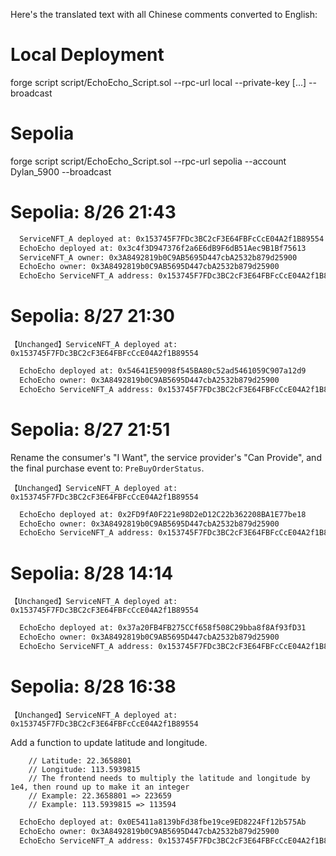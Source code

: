 Here's the translated text with all Chinese comments converted to English:

# Local Deployment
forge script script/EchoEcho_Script.sol --rpc-url local --private-key [...] --broadcast

# Sepolia
forge script script/EchoEcho_Script.sol --rpc-url sepolia --account Dylan_5900 --broadcast

# Sepolia: 8/26 21:43
```sh
  ServiceNFT_A deployed at: 0x153745F7FDc3BC2cF3E64FBFcCcE04A2f1B89554
  EchoEcho deployed at: 0x3c4f3D947376f2a6E6dB9F6dB51Aec9B1Bf75613
  ServiceNFT_A owner: 0x3A8492819b0C9AB5695D447cbA2532b879d25900
  EchoEcho owner: 0x3A8492819b0C9AB5695D447cbA2532b879d25900
  EchoEcho ServiceNFT_A address: 0x153745F7FDc3BC2cF3E64FBFcCcE04A2f1B89554
```

# Sepolia: 8/27 21:30
`【Unchanged】ServiceNFT_A deployed at: 0x153745F7FDc3BC2cF3E64FBFcCcE04A2f1B89554`
```sh
  EchoEcho deployed at: 0x54641E59098f545BA80c52ad5461059C907a12d9
  EchoEcho owner: 0x3A8492819b0C9AB5695D447cbA2532b879d25900
  EchoEcho ServiceNFT_A address: 0x153745F7FDc3BC2cF3E64FBFcCcE04A2f1B89554
```

# Sepolia: 8/27 21:51
Rename the consumer's "I Want", the service provider's "Can Provide", and the final purchase event to: `PreBuyOrderStatus`.

`【Unchanged】ServiceNFT_A deployed at: 0x153745F7FDc3BC2cF3E64FBFcCcE04A2f1B89554`
```sh
  EchoEcho deployed at: 0x2FD9fA0F221e98D2eD12C22b362208BA1E77be18
  EchoEcho owner: 0x3A8492819b0C9AB5695D447cbA2532b879d25900
  EchoEcho ServiceNFT_A address: 0x153745F7FDc3BC2cF3E64FBFcCcE04A2f1B89554
```

# Sepolia: 8/28 14:14
`【Unchanged】ServiceNFT_A deployed at: 0x153745F7FDc3BC2cF3E64FBFcCcE04A2f1B89554`

```sh
  EchoEcho deployed at: 0x37a20FB4FB275CCf658f508C29bba8f8Af93fD31
  EchoEcho owner: 0x3A8492819b0C9AB5695D447cbA2532b879d25900
  EchoEcho ServiceNFT_A address: 0x153745F7FDc3BC2cF3E64FBFcCcE04A2f1B89554
```

# Sepolia: 8/28 16:38
`【Unchanged】ServiceNFT_A deployed at: 0x153745F7FDc3BC2cF3E64FBFcCcE04A2f1B89554`

Add a function to update latitude and longitude.
```solidity
    // Latitude: 22.3658801
    // Longitude: 113.5939815
    // The frontend needs to multiply the latitude and longitude by 1e4, then round up to make it an integer
    // Example: 22.3658801 => 223659
    // Example: 113.5939815 => 113594
```

```sh
  EchoEcho deployed at: 0x0E5411a8139bFd38fbe19ce9ED8224Ff12b575Ab
  EchoEcho owner: 0x3A8492819b0C9AB5695D447cbA2532b879d25900
  EchoEcho ServiceNFT_A address: 0x153745F7FDc3BC2cF3E64FBFcCcE04A2f1B89554
```
